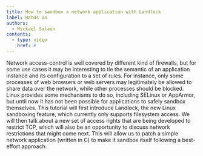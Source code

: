```yaml
---
title: How to sandbox a network application with Landlock
label: Hands On
authors:
  - Mickaël Salaün
contents:
  - type: video
    href: #
---
```


Network access-control is well covered by different kind of firewalls, but for
some use cases it may be interesting to tie the semantic of an application
instance and its configuration to a set of rules. For instance, only some
processes of web browsers or web servers may legitimately be allowed to share
data over the network, while other processes should be blocked. Linux provides
some mechanisms to do so, including SELinux or AppArmor, but until now it has
not been possible for applications to safely sandbox themselves. This tutorial
will first introduce Landlock, the new Linux sandboxing feature, which
currently only supports filesystem access. We will then talk about a new set of
access rights that are being developed to restrict TCP, which will also be an
opportunity to discuss network restrictions that might come next. This will
allow us to patch a simple network application (written in C) to make it
sandbox itself following a best-effort approach.
